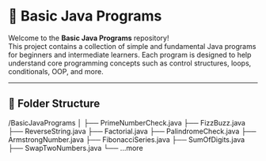 # 🧠 Basic Java Programs

Welcome to the **Basic Java Programs** repository!  
This project contains a collection of simple and fundamental Java programs for beginners and intermediate learners. Each program is designed to help understand core programming concepts such as control structures, loops, conditionals, OOP, and more.

---

## 📂 Folder Structure

/BasicJavaPrograms │ ├── PrimeNumberCheck.java ├── FizzBuzz.java ├── ReverseString.java ├── Factorial.java ├── PalindromeCheck.java ├── ArmstrongNumber.java ├── FibonacciSeries.java ├── SumOfDigits.java ├── SwapTwoNumbers.java └── ...more
